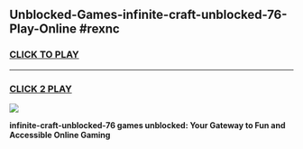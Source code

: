 
## Unblocked-Games-infinite-craft-unblocked-76-Play-Online #rexnc
<h3>
<a href="https://news.freeplayer.one?title=infinite-craft-unblocked-76&ref=3">CLICK TO PLAY</a></h3>
<hr>

<h3>
<a href="https://news.freeplayer.one?title=infinite-craft-unblocked-76&ref=3">CLICK 2 PLAY</a>
  
</h3>

<a href="https://news.freeplayer.one?title=infinite-craft-unblocked-76&ref=3"><img src="https://clearcache.store/games.png"></a>


**infinite-craft-unblocked-76 games unblocked: Your Gateway to Fun and Accessible Online Gaming**
